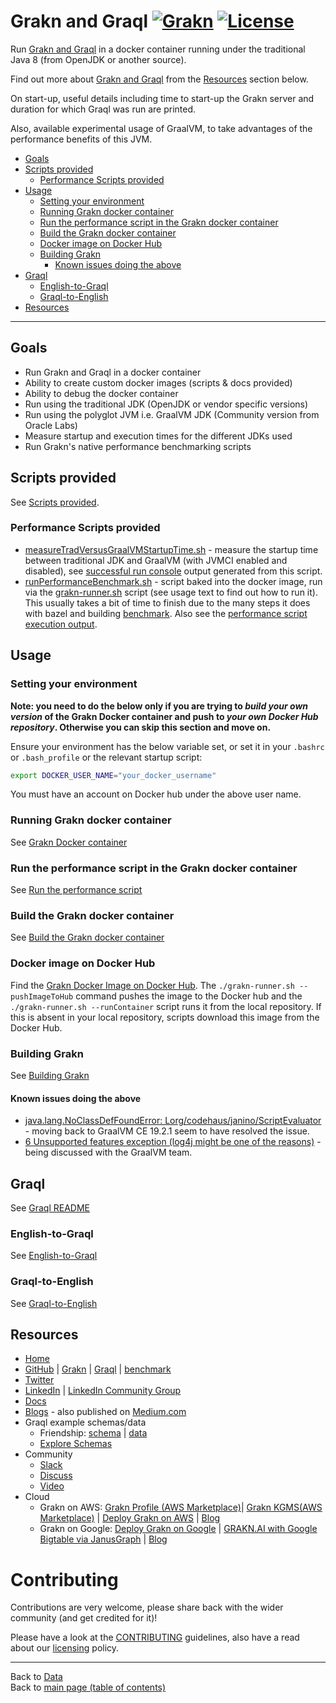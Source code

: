 # Grakn and Graql [![Grakn](https://img.shields.io/docker/pulls/neomatrix369/grakn.svg)](https://hub.docker.com/r/neomatrix369/grakn) [![License](https://img.shields.io/badge/License-Apache%202.0-blue.svg)](https://opensource.org/licenses/Apache-2.0)

Run [Grakn and Graql](http://grakn.ai) in a docker container running under the traditional Java 8 (from OpenJDK or another source).

Find out more about [Grakn and Graql](http://grakn.ai) from the [Resources](#Resources) section below.

On start-up, useful details including time to start-up the Grakn server and duration for which Graql was run are printed.

Also, available experimental usage of GraalVM, to take advantages of the performance benefits of this JVM.

- [Goals](#goals)
- [Scripts provided](#scripts-provided)
  - [Performance Scripts provided](#performance-scripts-provided)
- [Usage](#usage)
  - [Setting your environment](#setting-your-environment)
  - [Running Grakn docker container](#running-grakn-docker-container)
  - [Run the performance script in the Grakn docker container](#run-the-performance-script-in-the-grakn-docker-container)
  - [Build the Grakn docker container](#build-the-grakn-docker-container)
  - [Docker image on Docker Hub](#docker-image-on-docker-hub)
  - [Building Grakn](#building-grakn)
    - [Known issues doing the above](#known-issues-doing-the-above)
- [Graql](#graql)
  - [English-to-Graql](#english-to-graql)
  - [Graql-to-English](#graql-to-english)
- [Resources](#resources)

--- 

## Goals

- Run Grakn and Graql in a docker container
- Ability to create custom docker images (scripts & docs provided)
- Ability to debug the docker container
- Run using the traditional JDK (OpenJDK or vendor specific versions)
- Run using the polyglot JVM i.e. GraalVM JDK (Community version from Oracle Labs)
- Measure startup and execution times for the different JDKs used
- Run Grakn's native performance benchmarking scripts

## Scripts provided

See [Scripts provided](./docs/scripts-provided.md).

### Performance Scripts provided

- [measureTradVersusGraalVMStartupTime.sh](./performance-benchmark-scripts/measureTradVersusGraalVMStartupTime.sh) - measure the startup time between traditional JDK and GraalVM (with JVMCI enabled and disabled), see [successful run console](./docs/successful-run-console.md) output generated from this script.
- [runPerformanceBenchmark.sh](./performance-benchmark-scripts/runPerformanceBenchmark.sh) - script baked into the docker image, run via the [grakn-runner.sh](./grakn-runner.sh) script (see usage text to find out how to run it). This usually takes a bit of time to finish due to the many steps it does with bazel and building [benchmark](https://github.com/graknlabs/benchmark). Also see the [performance script execution output](./performance-benchmark-scripts/output-from-running-performance-script.md).

## Usage

### Setting your environment

**Note: you need to do the below only if you are trying to _build your own version_ of the Grakn Docker container and push to _your own Docker Hub repository_. Otherwise you can skip this section and move on.**

Ensure your environment has the below variable set, or set it in your `.bashrc` or `.bash_profile` or the relevant startup script:

```bash
export DOCKER_USER_NAME="your_docker_username"
```
You must have an account on Docker hub under the above user name. 

### Running Grakn docker container

See [Grakn Docker container](./docs/grakn-docker-container.md)

### Run the performance script in the Grakn docker container

See [Run the performance script](./docs/run-the-performance-script.md)

### Build the Grakn docker container

See [Build the Grakn docker container](./docs/build-the-grakn-docker-container.md)

### Docker image on Docker Hub

Find the [Grakn Docker Image on Docker Hub](https://hub.docker.com/r/neomatrix369/grakn). The `./grakn-runner.sh --pushImageToHub` command pushes the image to the Docker hub and the `./grakn-runner.sh --runContainer` script runs it from the local repository. If this is absent in your local repository, scripts download this image from the Docker Hub.

### Building Grakn

See [Building Grakn](./docs/building-grakn.md)

#### Known issues doing the above

- [java.lang.NoClassDefFoundError: Lorg/codehaus/janino/ScriptEvaluator](https://github.com/oracle/graal/issues/1943) - moving back to GraalVM CE 19.2.1 seem to have resolved the issue.
- [6 Unsupported features exception (log4j might be one of the reasons)](https://github.com/oracle/graal/issues/2115) - being discussed with the GraalVM team.

## Graql

See [Graql README](./graql/README.md)

### English-to-Graql

See [English-to-Graql](./graql/English-to-Graql.md)

### Graql-to-English

See [Graql-to-English](./graql/Graql-to-English.md)

## Resources

- [Home](https://grakn.ai)
- [GitHub](https://github.com/graknlabs) | [Grakn](https://github.com/graknlabs/Grakn) | [Graql](https://github.com/graknlabs/graql) | [benchmark](https://github.com/graknlabs/benchmark)
- [Twitter](https://twitter.com/@graknlabs)
- [LinkedIn](https://www.linkedin.com/company/graknlabs/) | [LinkedIn Community Group](https://www.linkedin.com/groups/13657731/)
- [Docs](https://dev.grakn.ai/docs/general/quickstart)
- [Blogs](https://blog.grakn.ai/) - also published on [Medium.com](https://medium.com)
- Graql example schemas/data
  - Friendship: [schema](https://dev.grakn.ai/docs/general/quickstart#the-schema) | [data](https://dev.grakn.ai/docs/general/quickstart#download-and-load-the-complete-schema)
  - [Explore Schemas](https://github.com/graknlabs/examples#explore-schemas) 
- Community
  - [Slack](https://grakn.ai/slack)
  - [Discuss](https://discuss.grakn.ai/)
  - [Video](youtube.com/c/graknlabs)
- Cloud
  - Grakn on AWS: [Grakn Profile (AWS Marketplace)](https://aws.amazon.com/marketplace/seller-profile?id=35eaf0dd-eda4-4b8d-b78a-443f6c619104)| [Grakn KGMS(AWS Marketplace)](https://aws.amazon.com/marketplace/pp/GRAKNAI-Grakn-KGMS/B07H8RMX5X) | [Deploy Grakn on AWS](https://dev.grakn.ai/docs/cloud-deployment/aws) | [Blog](https://blog.grakn.ai/grakn-kgms-is-now-on-aws-db871ecdb425)
  - Grakn on Google: [Deploy Grakn on Google](https://dev.grakn.ai/docs/cloud-deployment/google-cloud) | [GRAKN.AI with Google Bigtable via JanusGraph](https://blog.grakn.ai/grakn-ai-with-google-bigtable-via-janusgraph-cc46fd0958df) | [Blog](https://blog.grakn.ai/grakn-ai-on-google-cloud-f18f6692670c)

# Contributing

Contributions are very welcome, please share back with the wider community (and get credited for it)!

Please have a look at the [CONTRIBUTING](../../../../../CONTRIBUTING.md) guidelines, also have a read about our [licensing](../../../../../LICENSE.md) policy.

---

Back to [Data](../../../../../data/README.md)</br>
Back to [main page (table of contents)](../../../../../README.md)
